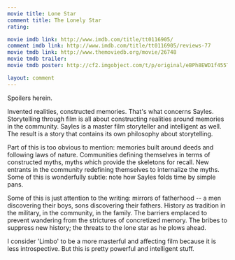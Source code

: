```yaml
---
movie title: Lone Star
comment title: The Lonely Star
rating: 

movie imdb link: http://www.imdb.com/title/tt0116905/
comment imdb link: http://www.imdb.com/title/tt0116905/reviews-77
movie tmdb link: http://www.themoviedb.org/movie/26748
movie tmdb trailer: 
movie tmdb poster: http://cf2.imgobject.com/t/p/original/eBPh8EWD1f455ThtZFhW4JwQb78.jpg

layout: comment
---
```


Spoilers herein.

Invented realities, constructed memories. That's what concerns Sayles. Storytelling through film is all about constructing realities around memories in the community. Sayles is a master film storyteller and intelligent as well. The result is a story that contains its own philosophy about storytelling. 

Part of this is too obvious to mention: memories built around deeds and following laws of nature. Communities defining themselves in terms of constructed myths, myths which provide the skeletons for recall. New entrants in the community redefining themselves to internalize the myths. Some of this is wonderfully subtle: note how Sayles folds time by simple pans. 

Some of this is just attention to the writing: mirrors of fatherhood -- a men discovering their boys, sons discovering their fathers. History as tradition in the military, in the community, in the family. The barriers emplaced to prevent wandering from the strictures of concretized memory. The bribes to suppress new history; the threats to the lone star as he plows ahead.

I consider 'Limbo' to be a more masterful and affecting film because it is less introspective. But this is pretty powerful and intelligent stuff.